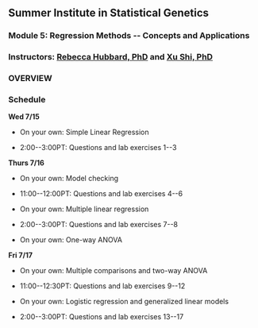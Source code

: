 ## Summer Institute in Statistical Genetics  
### Module 5: Regression Methods -- Concepts and Applications 
### Instructors: [Rebecca Hubbard, PhD](https://www.med.upenn.edu/ehr-stats) and [Xu Shi, PhD](https://http://www.xuritashi.com)

### OVERVIEW

### Schedule

**Wed 7/15**

* On your own: Simple Linear Regression

* 2:00--3:00PT: Questions and lab exercises 1--3


**Thurs 7/16**

* On your own: Model checking

* 11:00--12:00PT: Questions and lab exercises 4--6

* On your own: Multiple linear regression

* 2:00--3:00PT: Questions and lab exercises 7--8

* On your own: One-way ANOVA

**Fri 7/17**

* On your own: Multiple comparisons and two-way ANOVA

* 11:00--12:30PT: Questions and lab exercises 9--12

* On your own: Logistic regression and generalized linear models

* 2:00--3:00PT: Questions and lab exercises 13--17


